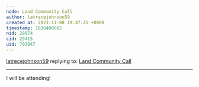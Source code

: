 ```yaml
---
node: Land Community Call
author: latrecejohnson59
created_at: 2021-11-08 19:47:45 +0000
timestamp: 1636400865
nid: 28074
cid: 29415
uid: 703047
---
```




[latrecejohnson59](../profile/latrecejohnson59) replying to: [Land Community Call](../notes/laurel_mire/11-03-2021/land-community-call)

----
I will be attending!